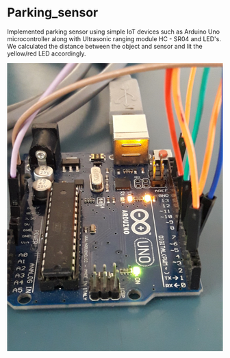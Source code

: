 # Parking_sensor
Implemented parking sensor using simple IoT devices such as Arduino Uno microcontroller along with Ultrasonic ranging module HC - SR04 and LED's. We calculated the distance between the object and sensor and lit the yellow/red LED accordingly.

![](images/20170208_145357%20(1).jpg)
